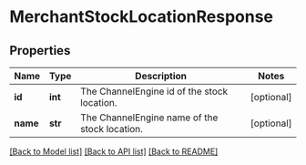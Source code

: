 # MerchantStockLocationResponse

## Properties
Name | Type | Description | Notes
------------ | ------------- | ------------- | -------------
**id** | **int** | The ChannelEngine id of the stock location. | [optional] 
**name** | **str** | The ChannelEngine name of the stock location. | [optional] 

[[Back to Model list]](../README.md#documentation-for-models) [[Back to API list]](../README.md#documentation-for-api-endpoints) [[Back to README]](../README.md)

